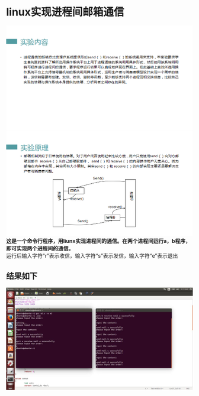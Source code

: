 # linux实现进程间邮箱通信
![](https://github.com/anmui/zzc2018/blob/master/image/QQ%E5%9B%BE%E7%89%8720180901160538.png?raw=true)
![](https://github.com/anmui/zzc2018/blob/master/image/QQ%E5%9B%BE%E7%89%8720180901160548.png)</br>
**这是一个命令行程序，用liunx实现进程间的通信。在两个进程间运行a，b程序，即可实现两个进程间的通信。**</br>
运行后输入字符“r”表示收信，输入字符“s”表示发信，输入字符“e”表示退出</br>
## 结果如下
![](https://github.com/anmui/zzc2018/blob/master/image/QQ%E5%9B%BE%E7%89%8720180901163023.jpg?raw=true)
